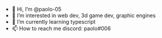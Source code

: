 - 👋 Hi, I’m @paolo-05
- 👀 I’m interested in web dev, 3d game dev, graphic engines
- 🌱 I’m currently learning typescript
- 📫 How to reach me discord: paolo#006

<!---
paolo-05/paolo-05 is a ✨ special ✨ repository because its `README.md` (this file) appears on your GitHub profile.
You can click the Preview link to take a look at your changes.
--->
